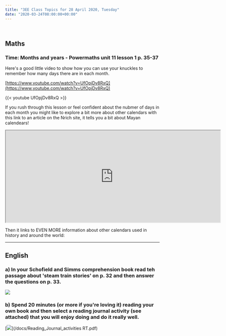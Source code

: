 ```yaml
---
title: "3EE Class Topics for 28 April 2020, Tuesday"
date: "2020-03-24T08:00:00+00:00"
---
```


&nbsp;

## Maths

### Time: Months and years - Powermaths unit 11 lesson 1 p. 35-37

Here's a good little video to show how you can use your knuckles to remember how many days there are in each month.

[https://www.youtube.com/watch?v=UfOpjDv8RxQ](https://www.youtube.com/watch?v=UfOpjDv8RxQ)

{{< youtube UfOpjDv8RxQ >}}

If you rush through this lesson or feel confident about the nubmer of days in each month you might like to explore a bit more about other calendars with this link to an article on the Nrich site, it tells you a bit about Mayan calendears!

<iframe src=https://nrich.maths.org/2494 width="700" height="300" allowfullscreen="TRUE"></iframe>

Then it links to EVEN MORE information about other calendars used in history and around the world:

<ifram src="http://webexhibits.com/calendars" width="700" height="300" allowfullscreen="TRUE"></iframe>

<hr>

## English

### a) In your Schofield and Simms comprehension book read teh passage about 'steam train stories' on p. 32 and then answer the questions on p. 33.

[![](/images/schofieldAndSims.png)](/docs/.pdf)

### b) Spend 20 minutes (or more if you're loving it) reading your own book and then select a reading journal activity (see attached) that you will enjoy doing and do it really well.

[![](/images/readingJournal.png)](/docs/Reading_Journal_activities RT.pdf)



<br/>
<br/>


